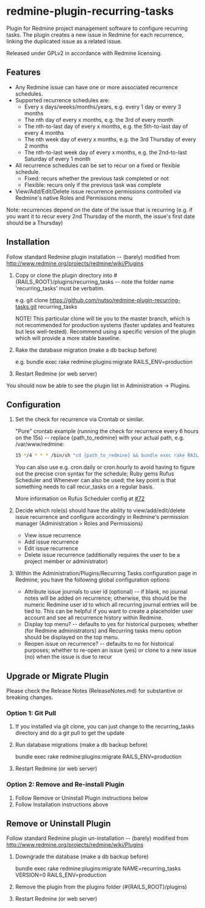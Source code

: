# redmine-plugin-recurring-tasks

Plugin for Redmine project management software to configure recurring tasks. The plugin creates a new issue in Redmine for each recurrence, linking the duplicated issue as a related issue.

Released under GPLv2 in accordance with Redmine licensing.

## Features

* Any Redmine issue can have one or more associated recurrence schedules.
* Supported recurrence schedules are:
  * Every x days/weeks/months/years, e.g. every 1 day or every 3 months
  * The nth day of every x months, e.g. the 3rd of every month
  * The nth-to-last day of every x months, e.g. the 5th-to-last day of every 4 months
  * The nth week day of every x months, e.g. the 3rd Thursday of every 2 months
  * The nth-to-last week day of every x months, e.g. the 2nd-to-last Saturday of every 1 month
* All recurrence schedules can be set to recur on a fixed or flexible schedule.
  * Fixed: recurs whether the previous task completed or not
  * Flexible: recurs only if the previous task was complete
* View/Add/Edit/Delete issue recurrence permissions controlled via Redmine's native Roles and Permissions menu

Note: recurrences depend on the date of the issue that is recurring (e.g. if you want it 
to recur every 2nd Thursday of the month, the issue's first date should be a Thursday)

## Installation

Follow standard Redmine plugin installation -- (barely) modified from http://www.redmine.org/projects/redmine/wiki/Plugins

1. Copy or clone the plugin directory into #{RAILS_ROOT}/plugins/recurring_tasks -- note the folder name 'recurring_tasks' must be verbatim.
   
   e.g. git clone https://github.com/nutso/redmine-plugin-recurring-tasks.git recurring_tasks
   
   NOTE! This particular clone will tie you to the master branch, which is not recommended for production systems (faster updates and features but less well-tested). Recommend using a specific version of the plugin which will provide a more stable baseline. 

2. Rake the database migration (make a db backup before)

   e.g. bundle exec rake redmine:plugins:migrate RAILS_ENV=production

3. Restart Redmine (or web server)

You should now be able to see the plugin list in Administration -> Plugins.
     
## Configuration
     
1. Set the check for recurrence via Crontab or similar.

   "Pure" crontab example (running the check for recurrence every 6 hours on the 15s) -- replace {path_to_redmine} with your actual path, e.g. /var/www/redmine:
   ```bash
   15 */4 * * * /bin/sh "cd {path_to_redmine} && bundle exec rake RAILS_ENV=production redmine:recur_tasks" >> log/cron_rake.log 2>&1
   ```
   
   You can also use e.g. cron.daily or cron.hourly to avoid having to figure out the precise cron syntax for the schedule; Ruby gems Rufus Scheduler and Whenever can also be used; the key point is that something needs to call recur_tasks on a regular basis.

   More information on Rufus Scheduler config at [#72](https://github.com/nutso/redmine-plugin-recurring-tasks/issues/72)
   
2. Decide which role(s) should have the ability to view/add/edit/delete issue recurrence and configure accordingly in Redmine's permission manager (Administration > Roles and Permissions) 
   * View issue recurrence
   * Add issue recurrence
   * Edit issue recurrence
   * Delete issue recurrence (additionally requires the user to be a project member or administrator) 

3. Within the Administration/Plugins/Recurring Tasks configuration page in Redmine, you have the following global configuration options:
   * Attribute issue journals to user id (optional) -- if blank, no journal notes will be added on recurrence; otherwise, this should be the numeric Redmine user id to which all recurring
     journal entries will be tied to. This can be helpful if you want to create a placeholder user account and see all recurrence history within Redmine.
   * Display top menu? -- defaults to yes for historical purposes; whether (for Redmine administrators) and Recurring tasks menu option should be displayed on the top menu.
   * Reopen issue on recurrence? -- defaults to no for historical purposes; whether to re-open an issue (yes) or clone to a new issue (no) when the issue is due to recur

## Upgrade or Migrate Plugin

Please check the Release Notes (ReleaseNotes.md) for substantive or breaking changes.

### Option 1: Git Pull
1. If you installed via git clone, you can just change to 
   the recurring_tasks directory and do a git pull to get the update

2. Run database migrations (make a db backup before)

   bundle exec rake redmine:plugins:migrate RAILS_ENV=production

3. Restart Redmine (or web server)

### Option 2: Remove and Re-install Plugin
1. Follow Remove or Uninstall Plugin instructions below
2. Follow Installation instructions above
   
## Remove or Uninstall Plugin

Follow standard Redmine plugin un-installation -- (barely) modified from http://www.redmine.org/projects/redmine/wiki/Plugins

1. Downgrade the database (make a db backup before)

   bundle exec rake redmine:plugins:migrate NAME=recurring_tasks VERSION=0 RAILS_ENV=production

2. Remove the plugin from the plugins folder (#{RAILS_ROOT}/plugins)

3. Restart Redmine (or web server)